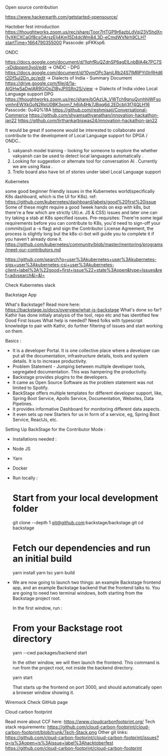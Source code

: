 Open source contribution


https://www.hackerearth.com/getstarted-opensource/

Hactober fest introduction
https://thoughtworks.zoom.us/rec/share/Toor7HTGP9r6azbLdVqi23V5hdXnl1yXKCXCaGf8csOArszEIj4Km15D4dcWm84.3D-eCmdWVNrh9CLH?startTime=1664790355000
Passcode: pFKKsp6.


ONDC 

https://docs.google.com/document/d/1IqhfRuQZdnSP6agEILnbBlA4k7PC7S-xDjdpppm3yoI/edit -> ONDC - DPG
https://docs.google.com/document/d/10ymOPc3anjLRb24S7lMRPYi0IrRHd6t2Df5uI2Dn_qc/edit -> Dialects of India - Summary Document
https://drive.google.com/file/d/1a-AlGHwSaDwlAR9GjOpZIByJPIlSRn2S/view -> Dialects of India video 
Local Language support DPG
https://thoughtworks.zoom.us/rec/share/bOAzUk_VWTch9qnuQvnhhjWFsoymhnEWXkGoN2RpU0BK3xom7_h6iA4Hk7JBqq6d.2EDcbIj3f74QLH16 
Passcode: 0u4Q%18A
https://github.com/reshmisaji/Conversational-Commerce
https://github.com/shyamsathyanathan/innovation-hackathon-jan22
https://github.com/tirthankarbiswas24/innovation-hackathon-jan22

It would be great if someone would be interested to collaborate and contribute to the development of Local Language support for DPGA / ONDC.. 
1. vakyansh model training - looking for someone to explore the whether vakyansh can be used to detect local languages automatically . 
2. Looking for suggestion or alternate tool for conversation AI . Currently we are using Rasa . 
3. Trello board also have lot of stories under label Local Language support



Kubernetes

some good beginner friendly issues in the Kubernetes world(specifically K8s dashboard, which is the UI for K8s).
ref: https://github.com/kubernetes/dashboard/labels/good%20first%20issue
Some of these might require a good 1week hands on exp with k8s, but there're a few which are strictly UI(i.e. JS & CSS) issues and later one can try taking a stab at K8s specified issues.
Pre-requisites: There're some legal requirements before you can contribute to K8s, you'd need to sign-off your commits(just a -s flag) and sign the Contributor License Agreement, the process is slightly long but the k8s-ci-bot will guide you to complete it if you haven't already done it.
https://github.com/kubernetes/community/blob/master/mentoring/programs/meet-our-contributors.md

https://github.com/search?q=user%3Akubernetes+user%3Akubernetes-sigs+user%3Akubernetes-csi+user%3Akubernetes-client+label%3A%22good+first+issue%22+state%3Aopen&type=Issues&ref=advsearch&l=&l= 

Check Kubernetes slack



Backstage App

What's Backstage? Read more here: https://backstage.io/docs/overview/what-is-backstage
What's done so far? Kathir has done initialy analysis of the tool, repo etc and has identified few Good First Issues
What help is needed? Need folks with typescript knowledge to pair with Kathir, do further filtering of issues and start working on them.

Basics : 

* It is a developer Portal. It is one collective place where a developer can put all the documentation, infrastructure details, tools and system details. It is to increase productivity.
* Problem Statement - Jumping between multiple developer tools, segregated documentation. This was hampering the productivity.
* Backstage provides plugins to the developers.
* It came as Open Source Software as the problem statement was not limited to Spotify.
* BackStage offers multiple templates for different developer support, like, Spring Boot Service, Apollo Service, Documentation, Websites, Data Pipelines.
* It provides informative Dashboard for monitoring different data aspects.
* It even sets up new Starters for us in form of a service, eg, Spring Boot Service, ReactJs, etc.

Setting Up BackStage for the Contributor Mode : 

* Installations needed :
* Node JS
* Yarn
* Docker
* Run locally :
 
    # Start from your local development folder
    git clone --depth 1 git@github.com:backstage/backstage.git
    cd backstage

    # Fetch our dependencies and run an initial build
    yarn install
    yarn tsc
    yarn build

* We are now going to launch two things: an example Backstage frontend app, and an example Backstage backend that the frontend talks to. You are going to need two terminal windows, both starting from the Backstage project root.

    In the first window, run : 
    
    # From your Backstage root directory
    yarn --cwd packages/backend start

    In the other window, we will then launch the frontend. This command     is run from the project root, not inside the backend directory.

    yarn start

    That starts up the frontend on port 3000, and should automatically         open a browser window showing it.


Wiremock
Check GitHub page


Cloud carbon footprint 

Read more about CCF here: https://www.cloudcarbonfootprint.org/
Tech stack requirements: https://github.com/cloud-carbon-footprint/cloud-carbon-footprint/blob/trunk/Tech-Stack.png
Other git links:
https://github.com/cloud-carbon-footprint/cloud-carbon-footprint/issues?q=is%3Aopen+is%3Aissue+label%3Ahacktoberfest https://github.com/cloud-carbon-footprint/cloud-carbon-footprint
